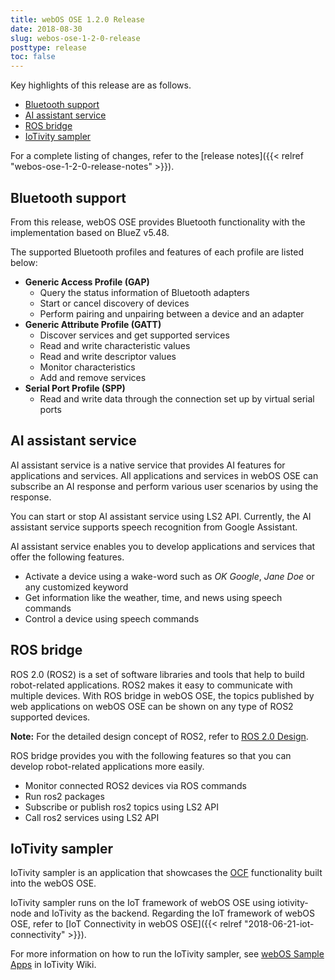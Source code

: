 ```yaml
---
title: webOS OSE 1.2.0 Release
date: 2018-08-30
slug: webos-ose-1-2-0-release
posttype: release
toc: false
---
```


Key highlights of this release are as follows.

* [Bluetooth support](#bluetooth-support)
* [AI assistant service](#ai-assistant-service)
* [ROS bridge](#ros-bridge)
* [IoTivity sampler](#iotivity-sampler)

For a complete listing of changes, refer to the [release notes]({{< relref "webos-ose-1-2-0-release-notes" >}}).

## Bluetooth support

From this release, webOS OSE provides Bluetooth functionality with the implementation based on BlueZ v5.48.

The supported Bluetooth profiles and features of each profile are listed below:

* **Generic Access Profile (GAP)**
    * Query the status information of Bluetooth adapters
    * Start or cancel discovery of devices
    * Perform pairing and unpairing between a device and an adapter
* **Generic Attribute Profile (GATT)**
    * Discover services and get supported services
    * Read and write characteristic values
    * Read and write descriptor values
    * Monitor characteristics
    * Add and remove services
* **Serial Port Profile (SPP)**
    * Read and write data through the connection set up by virtual serial ports

## AI assistant service

AI assistant service is a native service that provides AI features for applications and services. All applications and services in webOS OSE can subscribe an AI response and perform various user scenarios by using the response.

You can start or stop AI assistant service using LS2 API. Currently, the AI assistant service supports speech recognition from Google Assistant.

AI assistant service enables you to develop applications and services that offer the following features.

* Activate a device using a wake-word such as *OK Google*, *Jane Doe* or any customized keyword
* Get information like the weather, time, and news using speech commands
* Control a device using speech commands

## ROS bridge

ROS 2.0 (ROS2) is a set of software libraries and tools that help to build robot-related applications. ROS2 makes it easy to communicate with multiple devices. With ROS bridge in webOS OSE, the topics published by web applications on webOS OSE can be shown on any type of ROS2 supported devices.

**Note:** For the detailed design concept of ROS2, refer to [ROS 2.0 Design](http://design.ros2.org/).

ROS bridge provides you with the following features so that you can develop robot-related applications more easily.

* Monitor connected ROS2 devices via ROS commands
* Run ros2 packages
* Subscribe or publish ros2 topics using LS2 API
* Call ros2 services using LS2 API

## IoTivity sampler

IoTivity sampler is an application that showcases the [OCF](http://openconnectivity.org/) functionality built into the webOS OSE.

IoTivity sampler runs on the IoT framework of webOS OSE using iotivity-node and IoTivity as the backend. Regarding the IoT framework of webOS OSE, refer to [IoT Connectivity in webOS OSE]({{< relref "2018-06-21-iot-connectivity" >}}).

For more information on how to run the IoTivity sampler, see [webOS Sample Apps](https://wiki.iotivity.org/webos#webos_sample_apps) in IoTivity Wiki.
